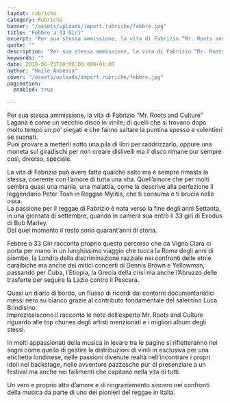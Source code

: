 ```yaml
---
layout: rubriche
category: Rubriche
banner: "/assets/uploads/import.rubriche/febbre.jpg"
title: "Febbre a 33 Giri"
excerpt: "Per sua stessa ammissione, la vita di Fabrizio “Mr. Roots and Culture” Laganà è come un vecchio disco in vinile; di quelli che si trovano dopo molto tempo un po’ piegati e che fanno saltare la puntina  spesso e volentieri se suonati. Puoi provare a metterli sotto una pila di libri per raddrizzarlo, oppure una [&hellip"
quote: ""
description: "Per sua stessa ammissione, la vita di Fabrizio “Mr. Roots and Culture” Laganà è come un vecchio disco in vinile; di quelli che si trovano dopo molto tempo un po’ piegati e che fanno saltare la puntina  spesso e volentieri se suonati. Puoi provare a metterli sotto una pila di libri per raddrizzarlo, oppure una [&hellip"
keywords: ""
date: 2018-06-21T00:00:00.000+01:00
author: "Haile Anbessa"
cover: "/assets/uploads/import.rubriche/febbre.jpg"
pagination:
  enabled: true

---
```


Per sua stessa ammissione, la vita di Fabrizio “Mr. Roots and Culture” Laganà è come un vecchio disco in vinile; di quelli che si trovano dopo molto tempo un po’ piegati e che fanno saltare la puntina spesso e volentieri se suonati.  
Puoi provare a metterli sotto una pila di libri per raddrizzarlo, oppure una moneta sul giradischi per non creare dislivelli ma il disco rimane pur sempre così, diverso, speciale.

La vita di Fabrizio può avere fatto qualche salto ma è sempre rimasta la stessa, coerente con l’amore di tutta una vita. Quell’amore che per molti sembra quasi una mania, una malattia, come la descrive alla perfezione il leggendario Peter Tosh in Reggae Mylitis, che ti consuma e ti brucia nelle ossa.  
La passione per il reggae di Fabrizio è nata verso la fine degli anni Settanta, in una giornata di settembre, quando in camera sua entrò il 33 giri di Exodus di Bob Marley.  
Dal quel momento il resto sono quarant’anni di storia.

Febbre a 33 Giri racconta proprio questo percorso che da Vigna Clara ci porta per mano in un lunghissimo viaggio che tocca la Roma degli anni di piombo, la Londra della discriminazione razziale nei confronti delle etnie caraibiche ma anche dei mitici concerti di Dennis Brown e Yellowman, passando per Cuba, l’Etiopia, la Grecia della crisi ma anche l’Abruzzo delle trasferte per seguire la Lazio contro il Pescara.

Quasi un diario di bordo, un flusso di ricordi dai contorni documentaristici messi nero su bianco grazie al contributo fondamentale del salentino Luca Brindisino.  
Impreziosiscono il racconto le note dell’esperto Mr. Roots and Culture riguardo alle top chunes degli artisti menzionati e i migliori album degli stessi.

In molti appassionati della musica in levare tra le pagine si rifletteranno nei sogni come quello di gestire la distribuzioni di vinili in esclusiva per una etichetta londinese, nelle passioni divenute realtà nell’incontrare i propri idoli nei backstage, nelle avventure pazzesche pur di presenziare a un festival ma anche nei fallimenti che capitano nella vita di tutti.

Un vero e proprio atto d’amore e di ringraziamento sincero nei confronti della musica da parte di uno dei pionieri del reggae in Italia.